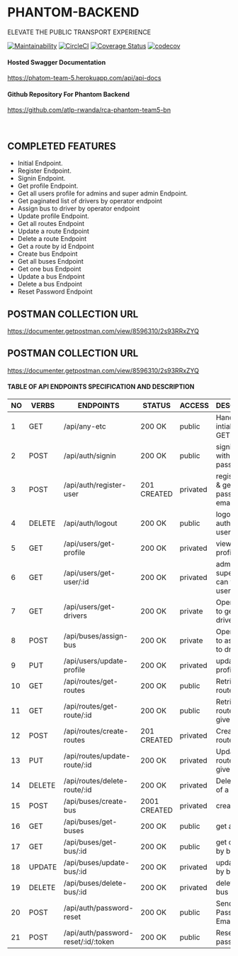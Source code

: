 # PHANTOM-BACKEND

ELEVATE THE PUBLIC TRANSPORT EXPERIENCE

[![Maintainability](https://api.codeclimate.com/v1/badges/bc1821d415fdc0f19d72/maintainability)](https://codeclimate.com/github/atlp-rwanda/rca-phantom-team5-bn/maintainability)
[![CircleCI](https://dl.circleci.com/status-badge/img/gh/atlp-rwanda/rca-phantom-team5-bn/tree/develop.svg?style=svg)](https://dl.circleci.com/status-badge/redirect/gh/atlp-rwanda/rca-phantom-team5-bn/tree/develop)
[![Coverage Status](https://coveralls.io/repos/github/atlp-rwanda/rca-phantom-team5-bn/badge.svg?branch=develop)](https://coveralls.io/github/atlp-rwanda/rca-phantom-team5-bn?branch=develop)
[![codecov](https://codecov.io/gh/atlp-rwanda/rca-phantom-team5-bn/branch/develop/graph/badge.svg?token=6QCWS8ES5Q)](https://codecov.io/gh/atlp-rwanda/rca-phantom-team5-bn)

#### Hosted Swagger Documentation

https://phatom-team-5.herokuapp.com/api/api-docs

#### Github Repository For Phantom Backend

https://github.com/atlp-rwanda/rca-phantom-team5-bn


<br>

## COMPLETED FEATURES

- Initial Endpoint.
- Register Endpoint.
- Signin Endpoint.
- Get profile Endpoint.
- Get all users profile for admins and super admin Endpoint.
- Get paginated list of drivers by operator endpoint
- Assign bus to driver by operator endpoint
- Update profile Endpoint.
- Get all routes Endpoint
- Update a route Endpoint
- Delete a route Endpoint
- Get a route by id Endpoint
- Create bus Endpoint
- Get all buses Endpoint
- Get one bus Endpoint
- Update a bus Endpoint
- Delete a bus Endpoint
- Reset Password Endpoint

## POSTMAN COLLECTION URL
https://documenter.getpostman.com/view/8596310/2s93RRxZYQ

## POSTMAN COLLECTION URL
https://documenter.getpostman.com/view/8596310/2s93RRxZYQ


#### TABLE OF API ENDPOINTS SPECIFICATION AND DESCRIPTION


|NO  | VERBS  | ENDPOINTS                            | STATUS       | ACCESS      | DESCRIPTION                                |
|----|--------|--------------------------------------|--------------|-------------|--------------------------------------------|
| 1  | GET    | /api/any-etc                         | 200 OK       | public      | Handle all intial or wrong GET requests    |
| 2  | POST   | /api/auth/signin                     | 200 OK       | public      | signin a user with email and password      |
| 3  | POST   | /api/auth/register-user              | 201 CREATED  | privated    | register user & generate password in email |
| 4  | DELETE | /api/auth/logout                     | 200 OK       | public      | logout authanticated user                  |
| 5  | GET    | /api/users/get-profile               | 200 OK       | privated    | view user profile                          |
| 6  | GET    | /api/users/get-user/:id              | 200 OK       | privated    | admin and super admin can view users by id |
| 7  | GET    | /api/users/get-drivers               | 200 OK       | private     | Operator able to get list of drivers       |
| 8  | POST   | /api/buses/assign-bus                | 200 OK       | private     | Operatot able to assign bus to driver      |
| 9  | PUT    | /api/users/update-profile            | 200 OK       | privated    | update user profile                        |
| 10 | GET    | /api/routes/get-routes               | 200 OK       | public      | Retrieve all routes                        |
| 11 | GET    | /api/routes/get-route/:id            | 200 OK       | public      | Retrieve a route by a given ID             |
| 12 | POST   | /api/routes/create-routes            | 201 CREATED  | privated    | Create a new route                         |
| 13 | PUT    | /api/routes/update-route/:id         | 200 OK       | privated    | Update a route of a given ID               |
| 14 | DELETE | /api/routes/delete-route/:id         | 200 OK       | privated    | Delete a route of a given ID               |
| 15 | POST   | /api/buses/create-bus                | 2001 CREATED | privated    | create a bus                               |
| 16 | GET    | /api/buses/get-buses                 | 200 OK       | public      | get all buses                              |
| 17 | GET    | /api/buses/get-bus/:id               | 200 OK       | public      | get one bus by bus id                      |
| 18 | UPDATE | /api/buses/update-bus/:id            | 200 OK       | privated    | update a bus by bus id                     |
| 19 | DELETE | /api/buses/delete-bus/:id            | 200 OK       | privated    | delete by by bus id                        |
| 20 | POST   | /api/auth/password-reset             | 200 OK       | public      | Send Reset Password Email                  | 
| 21 | POST   | /api/auth/password-reset/:id/:token  | 200 OK       | public      |  Reset password                            |  



